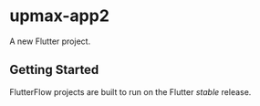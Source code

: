 # upmax-app2

A new Flutter project.

## Getting Started

FlutterFlow projects are built to run on the Flutter _stable_ release.
